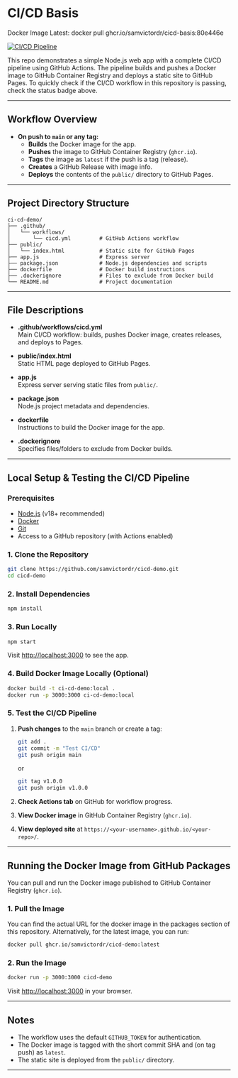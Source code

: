 # CI/CD Basis

Docker Image Latest: docker pull ghcr.io/samvictordr/cicd-basis:80e446e

[![CI/CD Pipeline](https://github.com/samvictordr/cicd-demo/actions/workflows/cicd.yml/badge.svg)](https://github.com/samvictordr/cicd-demo/actions/workflows/cicd.yml)

This repo demonstrates a simple Node.js web app with a complete CI/CD pipeline using GitHub Actions. The pipeline builds and pushes a Docker image to GitHub Container Registry and deploys a static site to GitHub Pages. To quickly check if the CI/CD workflow in this repository is passing, check the status badge above.

---

## Workflow Overview

- **On push to `main` or any tag:**
  - **Builds** the Docker image for the app.
  - **Pushes** the image to GitHub Container Registry (`ghcr.io`).
  - **Tags** the image as `latest` if the push is a tag (release).
  - **Creates** a GitHub Release with image info.
  - **Deploys** the contents of the `public/` directory to GitHub Pages.

---

## Project Directory Structure

```
ci-cd-demo/
├── .github/
│   └── workflows/
│       └── cicd.yml         # GitHub Actions workflow
├── public/
│   └── index.html           # Static site for GitHub Pages
├── app.js                   # Express server
├── package.json             # Node.js dependencies and scripts
├── dockerfile               # Docker build instructions
├── .dockerignore            # Files to exclude from Docker build
└── README.md                # Project documentation
```

---

## File Descriptions

- **.github/workflows/cicd.yml**  
  Main CI/CD workflow: builds, pushes Docker image, creates releases, and deploys to Pages.

- **public/index.html**  
  Static HTML page deployed to GitHub Pages.

- **app.js**  
  Express server serving static files from `public/`.

- **package.json**  
  Node.js project metadata and dependencies.

- **dockerfile**  
  Instructions to build the Docker image for the app.

- **.dockerignore**  
  Specifies files/folders to exclude from Docker builds.

---

## Local Setup & Testing the CI/CD Pipeline

### Prerequisites

- [Node.js](https://nodejs.org/) (v18+ recommended)
- [Docker](https://www.docker.com/)
- [Git](https://git-scm.com/)
- Access to a GitHub repository (with Actions enabled)

### 1. Clone the Repository

```bash
git clone https://github.com/samvictordr/cicd-demo.git
cd cicd-demo
```

### 2. Install Dependencies

```bash
npm install
```

### 3. Run Locally

```bash
npm start
```
Visit [http://localhost:3000](http://localhost:3000) to see the app.

### 4. Build Docker Image Locally (Optional)

```bash
docker build -t ci-cd-demo:local .
docker run -p 3000:3000 ci-cd-demo:local
```

### 5. Test the CI/CD Pipeline

1. **Push changes** to the `main` branch or create a tag:
    ```bash
    git add .
    git commit -m "Test CI/CD"
    git push origin main
    ```
    or
    ```bash
    git tag v1.0.0
    git push origin v1.0.0
    ```

2. **Check Actions tab** on GitHub for workflow progress.

3. **View Docker image** in GitHub Container Registry (`ghcr.io`).

4. **View deployed site** at `https://<your-username>.github.io/<your-repo>/`.

---

## Running the Docker Image from GitHub Packages

You can pull and run the Docker image published to GitHub Container Registry (`ghcr.io`).  

### 1. Pull the Image
You can find the actual URL for the docker image in the packages section of this repository. Alternatively, for the latest image, you can run:

```bash
docker pull ghcr.io/samvictordr/cicd-demo:latest
```

### 2. Run the Image

```bash
docker run -p 3000:3000 cicd-demo
```

Visit [http://localhost:3000](http://localhost:3000) in your browser.

---

## Notes

- The workflow uses the default `GITHUB_TOKEN` for authentication.
- The Docker image is tagged with the short commit SHA and (on tag push) as `latest`.
- The static site is deployed from the `public/` directory.

---
